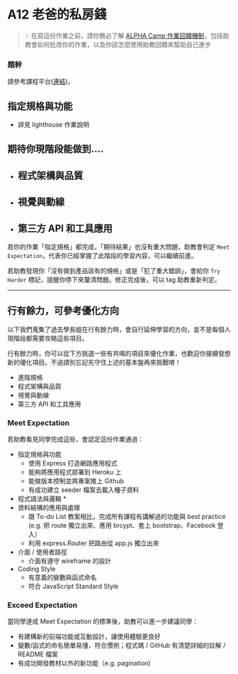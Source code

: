 # A12 老爸的私房錢

> 💡  在寫這份作業之前，請你務必了解 <a href="https://github.com/Carrot7712/ALPHACamp_assignment_rubrics/blob/main/README.md" target="_blank">ALPHA Camp 作業回饋機制</a>，包括助教會如何批改你的作業，以及你該怎麼使用助教回饋來幫助自己進步

### 題幹
請參考課程平台([連結](https://lighthouse.alphacamp.co/courses/42/assignments/1045))。

## 指定規格與功能

- 詳見 lighthouse 作業說明

## 期待你現階段能做到....

- 程式架構與品質
  - 
- 視覺與動線
  - 
- 第三方 API 和工具應用
  - 

若你的作業「指定規格」都完成，「期待結果」也沒有重大問題，助教會判定 `Meet Expectation`，代表你已經掌握了此階段的學習內容，可以繼續前進。

若助教發現你「沒有做到產品該有的規格」或是「犯了重大錯誤」，會給你 `Try Harder` 標記，提醒你停下來釐清問題。修正完成後，可以 tag 助教重新判定。

---
## 行有餘力，可參考優化方向
以下我們蒐集了過去學長姐在行有餘力時，會自行延伸學習的方向，並不是每個人現階段都需要攻略這些項目。

行有餘力時，你可以從下方挑選一些有共鳴的項目來優化作業，也歡迎你接續發想新的優化項目。不過請別忘記先守住上述的基本盤再來挑戰唷！

- 進階規格
- 程式架構與品質
- 視覺與動線
- 第三方 API 和工具應用








### Meet Expectation
若助教看見同學完成這些，會認定這份作業通過：
* 指定規格與功能
  * 使用 Express 打造網路應用程式
  * 能夠將應用程式部署到 Heroku 上
  * 能做版本控制並將專案推上 Github
  * 有成功建立 seeder 檔案去載入種子資料
* 程式語法與邏輯
  * 
* 資料結構的應用與處理
  * 跟 To-do List 教案相比，完成所有課程有講解過的功能與 best practice (e.g. 把 route 獨立出來、應用 brcypt、套上 bootstrap、Facebook 登入）
  * 利用 express.Router 把路由從 app.js 獨立出來
* 介面 / 使用者路徑
  * 介面有遵守 wireframe 的設計
* Coding Style
  * 有意義的變數與函式命名
  * 符合 JavaScript Standard Style
### Exceed Expectation
當同學達成 Meet Expectation 的標準後，助教可以進一步建議同學：
* 有建構新的前端功能或互動設計，讓使用體驗更良好
* 變數/函式的命名簡單易懂，符合慣例；程式碼 / GitHub 有清楚詳細的註解 / README 檔案
* 有成功開發教材以外的新功能（e.g. pagination)